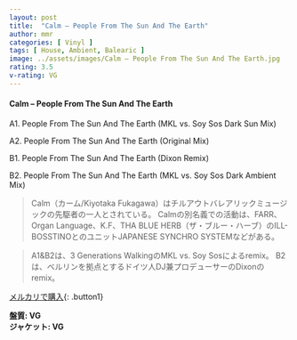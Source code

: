 ```yaml
---
layout: post
title:  "Calm – People From The Sun And The Earth"
author: mmr
categories: [ Vinyl ]
tags: [ House, Ambient, Balearic ]
image: ../assets/images/Calm – People From The Sun And The Earth.jpg
rating: 3.5
v-rating: VG
---
```


#### Calm – People From The Sun And The Earth

A1. People From The Sun And The Earth (MKL vs. Soy Sos Dark Sun Mix)

A2. People From The Sun And The Earth (Original Mix)

B1. People From The Sun And The Earth (Dixon Remix)

B2. People From The Sun And The Earth (MKL vs. Soy Sos Dark Ambient Mix)

> Calm（カーム/Kiyotaka Fukagawa）はチルアウトバレアリックミュージックの先駆者の一人とされている。 Calmの別名義での活動は、FARR、Organ Language、K.F、THA BLUE HERB（ザ・ブルー・ハーブ）のILL-BOSSTINOとのユニットJAPANESE SYNCHRO SYSTEMなどがある。

> A1&B2は、3 Generations WalkingのMKL vs. Soy Sosによるremix。
B2は、ベルリンを拠点とするドイツ人DJ兼プロデューサーのDixonのremix。

[メルカリで購入](https://jp.mercari.com/item/m88603722096){: .button1}

<div class="mt-4 mb-4 d-flex align-items-center">
<strong class="mr-1">盤質: VG</strong>
</div>
<div class="mt-4 mb-4 d-flex align-items-center">
<strong class="mr-1">ジャケット: VG</strong>
</div>
